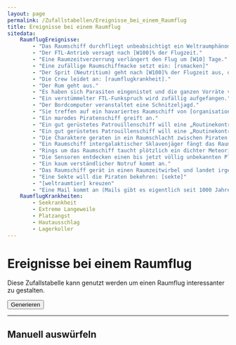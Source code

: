 ```yaml
---
layout: page
permalink: /Zufallstabellen/Ereignisse_bei_einem_Raumflug
title: Ereignisse bei einem Raumflug
sitedata:
    RaumflugEreignisse:
        - "Das Raumschiff durchfliegt unbeabsichtigt ein Weltraumphänomen: [weltraumphaenomen]"
        - "Der FTL-Antrieb versagt nach [W100]% der Flugzeit."
        - "Eine Raumzeitverzerrung verlängert den Flug um [W10] Tage."
        - "Eine zufällige Raumschiffmacke setzt ein: [rsmacken]"
        - "Der Sprit (Neutritium) geht nach [W100]% der Flugzeit aus, obwohl die Tanknadel noch genügend Reserven zeigt."
        - "Die Crew leidet an: [raumflugkrankheit]."
        - "Der Rum geht aus."
        - "Es haben sich Parasiten eingenistet und die ganzen Vorräte verseucht."
        - "Ein verstümmelter FTL-Funkspruch wird zufällig aufgefangen."
        - "Der Bordcomputer veranstaltet eine Schnitzeljagd."
        - "Sie treffen auf ein havariertes Raumschiff von [organisation]"
        - "Ein marodes Piratenschiff greift an."
        - "Ein gut gerüstetes Patrouillenschiff will eine „Routinekontrolle“ durchführen."
        - "Ein gut gerüstetes Patrouillenschiff will eine „Routinekontrolle“ durchführen, es sind aber doch stark gerüstete Piraten!"
        - "Die Charaktere geraten in ein Raumschlacht zwischen Piraten und Kriegsschiffen."
        - "Ein Raumschiff intergalaktischer Sklavenjäger fängt das Raumschiff in seinem Traktorstrahl."
        - "Rings um das Raumschiff taucht plötzlich ein dichter Meteoritengürtel auf."
        - "Die Sensoren entdecken einen bis jetzt völlig unbekannten Planeten."
        - "Ein kaum verständlicher Notruf kommt an."
        - "Das Raumschiff gerät in einen Raumzeitwirbel und landet irgendwo und irgendwann in der Galaxis."
        - "Eine Sekte will die Piraten bekehren: [sekte]"
        - "[weltraumtier] kreuzen"
        - "Eine Mail kommt an (Mails gibt es eigentlich seit 1000 Jahren nicht mehr)."
    RaumflugKrankheiten:
        - Seekrankheit
        - Extreme Langeweile
        - Platzangst
        - Hautausschlag
        - Lagerkoller
---
```


# Ereignisse bei einem Raumflug

Diese Zufallstabelle kann genutzt werden um einen Raumflug interessanter zu gestalten.

<button class="btn btn-yellow" id="generate">Generieren</button>

<div id="raumflugOut" class="card p-2 mt-2"></div>

***

## Manuell auswürfeln

<div id="raumflugTable"></div>

<script type="text/javascript" src="{{ site.baseurl }}/assets/js/data_names.js"></script>
<script type="text/javascript" src="{{ site.baseurl }}/assets/js/zufallstabellen.js"></script>
<script type="text/javascript" src="{{ site.baseurl }}/assets/js/zufallsgenerator.js"></script>
<script type="text/javascript" src="{{ site.baseurl }}/assets/js/raumflug-ereignisse.js"></script>

<script>
randgen.array2html(tabellen["existingRaumflugEreignisse"], document.getElementById('raumflugTable'));
</script>
